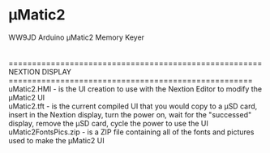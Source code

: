 # µMatic2
WW9JD Arduino µMatic2 Memory Keyer <br>
<br>
<br>
======================================================<br>
NEXTION DISPLAY  <br>
====================================================<br>
uMatic2.HMI - is the UI creation to use with the Nextion Editor to modify the µMatic2 UI <br>
uMatic2.tft - is the current compiled UI that you would copy to a µSD card, insert in the Nextion display, turn the power on, wait for the "successed" display, remove the µSD card, cycle the power to use the UI <br>
uMatic2FontsPics.zip - is a ZIP file containing all of the fonts and pictures used to make the µMatic2 UI<br>
<br>
<br>
<br>
<br>
<br>
<br>
<br>
<br>
<br>
<br>
<br>
<br>
<br>
<br>
<br>
<br>
